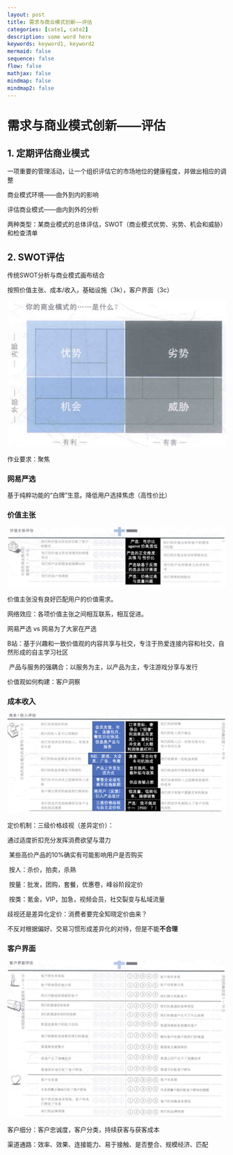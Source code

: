 ```yaml
---
layout: post
title: 需求与商业模式创新——评估
categories: [cate1, cate2]
description: some word here
keywords: keyword1, keyword2
mermaid: false
sequence: false
flow: false
mathjax: false
mindmap: false
mindmap2: false
---
```


# 需求与商业模式创新——评估

## 1. 定期评估商业模式

一项重要的管理活动，让一个组织评估它的市场地位的健康程度，并做出相应的调整

商业模式环境——由外到内的影响

评估商业模式——由内到外的分析

两种类型：某商业模式的总体评估，SWOT（商业模式优势、劣势、机会和威胁）和检查清单

## 2. SWOT评估

传统SWOT分析与商业模式画布结合

按照价值主张、成本/收入，基础设施（3k），客户界面（3c）

![image-20231031103027338](https://github.com/ShadowOnYOU/images/blob/main/test202310311030820.png?raw=true)

作业要求：聚焦

### 网易严选

基于纯粹功能的“白牌”生意。降低用户选择焦虑（高性价比）

### 价值主张

![截屏2023-10-31 10.45.20](https://github.com/ShadowOnYOU/images/blob/main/test202310311045131.png?raw=true)

价值主张没有良好匹配用户的价值需求。

网络效应：各项价值主张之间相互联系，相互促进。

网易严选 vs 网易为了大家在严选

B站：基于兴趣和一致价值观的内容共享与社交，专注于热爱连接内容和社交，自然形成的自主学习社区

​	产品与服务的强耦合：以服务为主，以产品为主，专注游戏分享与发行

价值观如何构建：客户洞察

### 成本收入

![截屏2023-10-31 11.10.59](https://github.com/ShadowOnYOU/images/blob/main/test202310311111116.png?raw=true)

定价机制：三级价格歧视（差异定价）：

通过适度折扣充分发挥消费欲望与潜力

​	某些高价产品的10%确实有可能影响用户是否购买

​	按人：杀价，拍卖，杀熟

​	按量：批发，团购，套餐，优惠卷，峰谷阶段定价

​	按类：氪金，VIP，加急，视频会员，社交裂变与私域流量

歧视还是差异化定价：消费者要完全知晓定价由来？

​	不反对根据偏好、交易习惯形成差异化的对待，但是不能**不合理**

### 客户界面

![image-20231031115808690](https://github.com/ShadowOnYOU/images/blob/main/test202310311158707.png?raw=true)

客户细分：客户忠诚度，客户分类，持续获客与获客成本

渠道通路：效率、效果、连接能力、易于接触、是否整合、规模经济、匹配



